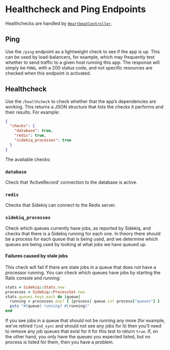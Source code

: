# Healthcheck and Ping Endpoints

Healthchecks are handled by [`HeartbeatController`](../app/controllers/heartbeat_controller.rb).

## Ping

Use the `/ping` endpoint as a lightweight check to see if the app is up. This
can be used by load-balancers, for example, which may frequently test whether to
send traffic to a given host running this app. The response will simply be
`PONG`, with a 200 status code, and not specific resources are checked when this
endpoint is activated.

## Healthcheck

Use the `/healthcheck` to check whether that the app’s dependencies are working.
This returns a JSON structure that lists the checks it performs and their
results. For example:

```json
{
  "checks": {
    "database": true,
    "redis": true,
    "sidekiq_processes": true
  }
}
```

The available checks:

### `database`

Check that ‘ActiveRecord’ connection to the database is active.

### `redis`

Checks that Sidekiq can connect to the Redis server.

### `sidekiq_processes`

Check which queues currently have jobs, as reported by Sidekiq, and checks that
there is a Sidekiq running for each one. In theory there should be a process for
each queue that is being used, and we determine which queues are being used by
looking at what jobs we have queued up.

#### Failures caused by stale jobs

This check will fail if there are stale jobs in a queue that does not have a
processor running. You can check which queues have jobs by starting the Rails
console and running:

```ruby
stats = Sidekiq::Stats.new
processes = Sidekiq::ProcessSet.new
stats.queues.keys.each do |queue|
  running = processes.any? { |process| queue.in? process["queues"] }
  puts "#{queue} running? #{running}"
end
```

If you see jobs in a queue that should not be running any more (for example, we’ve retired
`find_sync` and should not see any jobs for it) then you’ll need to remove any
job queues that exist for it for this test to return `true`. If, on the other
hand, you only have the queues you expected listed, but no process is listed for
them, then you have a problem.
